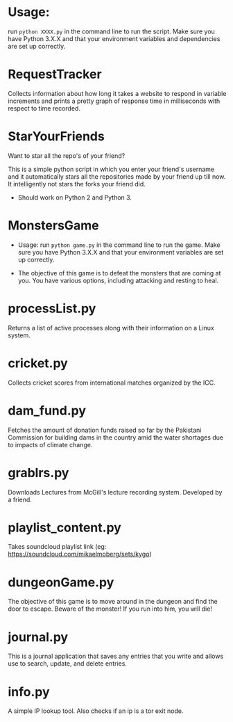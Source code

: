 Usage: 
========================
run `python XXXX.py` in the command line to run the script. Make sure you have Python 3.X.X and that your environment variables and dependencies are set up correctly.

RequestTracker
==============

Collects information about how long it takes a website to respond in variable increments and prints a pretty graph of response time in milliseconds with respect to time recorded.

StarYourFriends
==============

Want to star all the repo's of your friend?

This is a simple python script in which you enter your friend's username and it automatically stars all the repositories made by your friend up till now. It intelligently not stars the forks your friend did.

- Should work on Python 2 and Python 3.

MonstersGame
==============
- Usage: run `python game.py` in the command line to run the game. Make sure you have Python 3.X.X and that your environment variables are set up correctly.

- The objective of this game is to defeat the monsters that are coming at you. You have various options, including attacking and resting to heal.

processList.py
==============

Returns a list of active processes along with their information on a Linux system.

cricket.py
==============

Collects cricket scores from international matches organized by the ICC. 


dam_fund.py
==============

Fetches the amount of donation funds raised so far by the Pakistani Commission for building dams in the country amid the water shortages due to impacts of climate change.



grablrs.py
==============

Downloads Lectures from McGill's lecture recording system. Developed by a friend.


playlist_content.py
==============

Takes soundcloud playlist link (eg: https://soundcloud.com/mikaelmoberg/sets/kygo) 

dungeonGame.py
==============

The objective of this game is to move around in the dungeon and find the door to escape. Beware of the monster! If you run into him, you will die!

journal.py
==============
This is a journal application that saves any entries that you write and allows use to search, update, and delete entries.

info.py
==============

A simple IP lookup tool. Also checks if an ip is a tor exit node.
